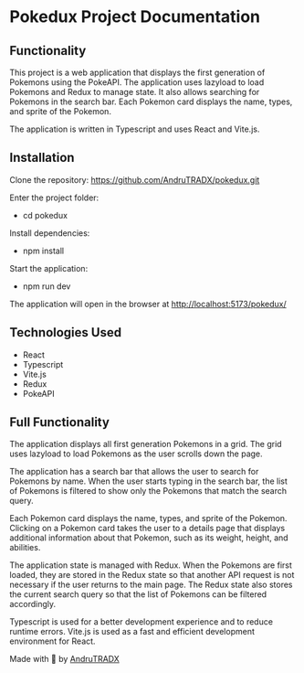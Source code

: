 # Pokedux Project Documentation

## Functionality

This project is a web application that displays the first generation of Pokemons using the PokeAPI. The application uses lazyload to load Pokemons and Redux to manage state. It also allows searching for Pokemons in the search bar. Each Pokemon card displays the name, types, and sprite of the Pokemon.

The application is written in Typescript and uses React and Vite.js.

## Installation

Clone the repository: <https://github.com/AndruTRADX/pokedux.git>

Enter the project folder:

- cd pokedux

Install dependencies:

- npm install

Start the application:

- npm run dev

The application will open in the browser at <http://localhost:5173/pokedux/>

## Technologies Used

- React
- Typescript
- Vite.js
- Redux
- PokeAPI

## Full Functionality

The application displays all first generation Pokemons in a grid. The grid uses lazyload to load Pokemons as the user scrolls down the page.

The application has a search bar that allows the user to search for Pokemons by name. When the user starts typing in the search bar, the list of Pokemons is filtered to show only the Pokemons that match the search query.

Each Pokemon card displays the name, types, and sprite of the Pokemon. Clicking on a Pokemon card takes the user to a details page that displays additional information about that Pokemon, such as its weight, height, and abilities.

The application state is managed with Redux. When the Pokemons are first loaded, they are stored in the Redux state so that another API request is not necessary if the user returns to the main page. The Redux state also stores the current search query so that the list of Pokemons can be filtered accordingly.

Typescript is used for a better development experience and to reduce runtime errors. Vite.js is used as a fast and efficient development environment for React.

Made with 💜 by [AndruTRADX](https://github.com/AndruTRADX)
